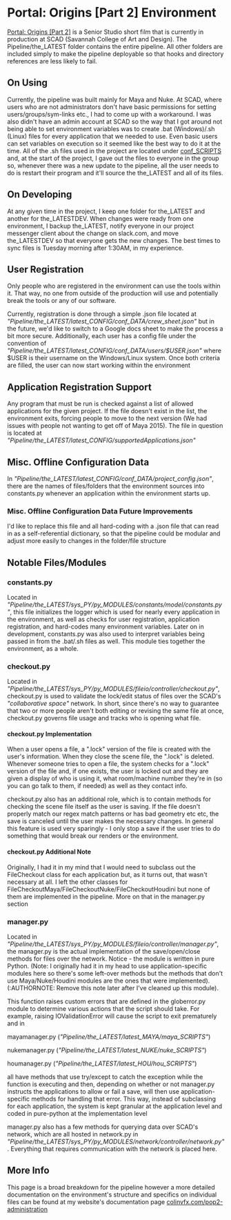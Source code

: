 # Portal: Origins [Part 2] Environment
[Portal: Origins [Part 2]](https://www.kickstarter.com/projects/msmmotionpictures/portal-origins-part-2) is a Senior Studio short film that is currently in
production at SCAD (Savannah College of Art and Design). The
Pipeline/the_LATEST folder contains the entire pipeline. All other folders are
included simply to make the pipeline deployable so that hooks and directory
references are less likely to fail.

## On Using
Currently, the pipeline was built mainly for Maya and Nuke. At SCAD, where
users who are not administrators don't have basic permissions for setting
users/groups/sym-links etc., I had to come up with a workaround. I was also
didn't have an admin account at SCAD so the way that I got around not being
able to set environment variables was to create .bat (Windows)/.sh (Linux)
files for every application that we needed to use. Even basic users can set
variables on execution so it seemed like the best way to do it at the time. All
of the .sh files used in the project are located under
[conf_SCRIPTS](Pipeline/the_LATEST/latest_CONFIG/conf_SCRIPTS) and, at the start of the
project, I gave out the files to everyone in the group so, whenever there was a
new update to the pipeline, all the user needs to do is restart their program
and it'll source the the_LATEST and all of its files.

## On Developing
At any given time in the project, I keep one folder for the_LATEST and another
for the_LATESTDEV. When changes were ready from one environment, I backup
the_LATEST, notify everyone in our project messenger client about the change on
slack.com, and move the_LATESTDEV so that everyone gets the new changes. The
best times to sync files is Tuesday morning after 1:30AM, in my experience.

## User Registration
Only people who are registered in the environment can use the tools within it.
That way, no one from outside of the production will use and potentially break
the tools or any of our software.

Currently, registration is done through a simple .json file located at
*"Pipeline/the_LATEST/latest_CONFIG/conf_DATA/crew_sheet.json"* but in the
future, we'd like to switch to a Google docs sheet to make the process a bit
more secure. Additionally, each user has a config file under the convention of
*"Pipeline/the_LATEST/latest_CONFIG/conf_DATA/users/$USER.json"* where $USER is
their username on the Windows/Linux system. Once both criteria are filled, the
user can now start working within the environment

## Application Registration Support
Any program that must be run is checked against a list of allowed applications
for the given project. If the file doesn't exist in the list, the environment
exits, forcing people to move to the next version (We had issues with people
not wanting to get off of Maya 2015). The file in question is located at
*"Pipeline/the_LATEST/latest_CONFIG/supportedApplications.json"*

## Misc. Offline Configuration Data
In *"Pipeline/the_LATEST/latest_CONFIG/conf_DATA/project_config.json"*, there
are the names of files/folders that the environment sources into constants.py
whenever an application within the environment starts up.

### Misc. Offline Configuration Data Future Improvements
I'd like to replace this file and all hard-coding with a .json file that can
read in as a self-referential dictionary, so that the pipeline could be modular
and adjust more easily to changes in the folder/file structure

## Notable Files/Modules
### constants.py
Located in
*"Pipeline/the_LATEST/sys_PY/py_MODULES/constants/model/constants.py"*, this
file initializes the logger which is used for nearly every application in the
environment, as well as checks for user registration, application registration,
and hard-codes many environment variables. Later on in development,
constants.py was also used to interpret variables being passed in from the
.bat/.sh files as well. This module ties together the environment, as a whole.

### checkout.py
Located in
*"Pipeline/the_LATEST/sys_PY/py_MODULES/fileio/controller/checkout.py"*,
checkout.py is used to validate the lock/edit status of files over the SCAD's
*"collaborative space"* network. In short, since there's no way to guarantee
that two or more people aren't both editing or revising the same file at once,
checkout.py governs file usage and tracks who is opening what file.

#### checkout.py Implementation
When a user opens a file, a ".lock" version of the file is created with the
user's information. When they close the scene file, the ".lock" is deleted.
Whenever someone tries to open a file, the system checks for a ".lock" version
of the file and, if one exists, the user is locked out and they are given a
display of who is using it, what room/machine number they're in (so you can go
talk to them, if needed) as well as they contact info.

checkout.py also has an additional role, which is to contain methods for
checking the scene file itself as the user is saving. If the file doesn't
properly match our regex match patterns or has bad geometry etc etc, the save
is canceled until the user makes the necessary changes. In general this feature
is used very sparingly - I only stop a save if the user tries to do something
that would break our renders or the environment.

#### checkout.py Additional Note
Originally, I had it in my mind that I would need to subclass out the
FileCheckout class for each application but, as it turns out, that wasn't
necessary at all. I left the other classes for
FileCheckoutMaya/FileCheckoutNuke/FileCheckoutHoudini but none of them are
implemented in the pipeline. More on that in the manager.py section

### manager.py
Located in
*"Pipeline/the_LATEST/sys_PY/py_MODULES/fileio/controller/manager.py"*, the
manager.py is the actual implementation of the save/open/close methods for
files over the network. Notice - the module is written in pure Python. (Note: I
originally had it in my head to use application-specific modules here so
there's some left-over methods but the methods that don't use Maya/Nuke/Houdini
modules are the ones that were implemented). (:AUTHORNOTE: Remove this note
later after I've cleaned up this module).

This function raises custom errors that are defined in the globerror.py module
to determine various actions that the script should take. For example, raising
IOValidationError will cause the script to exit prematurely and in

mayamanager.py (*"Pipeline/the_LATEST/latest_MAYA/maya_SCRIPTS"*)

nukemanager.py (*"Pipeline/the_LATEST/latest_NUKE/nuke_SCRIPTS"*)

houmanager.py (*"Pipeline/the_LATEST/latest_HOU/hou_SCRIPTS"*)

all have methods that use try/except to catch the exception while the function
is executing and then, depending on whether or not manager.py instructs the
applications to allow or fail a save, will then use application-specific
methods for handling that error. This way, instead of subclassing for each
application, the system is kept granular at the application level and coded
in pure-python at the implementation level

manager.py also has a few methods for querying data over SCAD's network, which
are all hosted in network.py in
*"Pipeline/the_LATEST/sys_PY/py_MODULES/network/controller/network.py"*.
Everything that requires communication with the network is placed here.

## More Info
This page is a broad breakdown for the pipeline however a more detailed
documentation on the environment's structure and specifics on individual files
can be found at my website's documentation page
[colinvfx.com/pop2-administration](http://colinvfx.com/wp-content/themes/thesis/docs/wip/administration.html)
